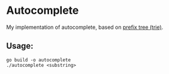 # Autocomplete

My implementation of autocomplete, based on [prefix tree (trie)](https://en.wikipedia.org/wiki/Trie#:~:text=In%20computer%20science%2C%20a%20trie,key%2C%20but%20by%20individual%20characters.).

## Usage:
```console
go build -o autocomplete
./autocomplete <substring>
```
